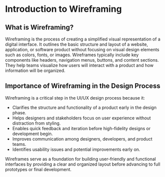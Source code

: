 # Introduction to Wireframing

## What is Wireframing?

Wireframing is the process of creating a simplified visual representation of a digital interface. It outlines the basic structure and layout of a website, application, or software product without focusing on visual design elements such as colors, fonts, or images.
Wireframes typically include key components like headers, navigation menus, buttons, and content sections. They help teams visualize how users will interact with a product and how information will be organized.

## Importance of Wireframing in the Design Process

Wireframing is a critical step in the UI/UX design process because it:

- Clarifies the structure and functionality of a product early in the design phase.
- Helps designers and stakeholders focus on user experience without distraction from styling.
- Enables quick feedback and iteration before high-fidelity designs or development begin.
- Improves communication among designers, developers, and product teams.
- Identifies usability issues and potential improvements early on.

Wireframes serve as a foundation for building user-friendly and functional interfaces by providing a clear and organized layout before advancing to full prototypes or final development.
